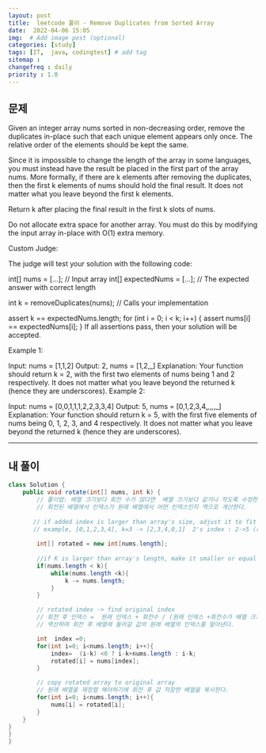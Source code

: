 ```yaml
---
layout: post
title:  leetcode 풀이 - Remove Duplicates from Sorted Array
date:  2022-04-06 15:05
img:  # Add image post (optional)
categories: [study]
tags: [IT,  java, codingtest] # add tag
sitemap :
changefreq : daily
priority : 1.0
---
```


## 문제

Given an integer array nums sorted in non-decreasing order, remove the duplicates in-place such that each unique element appears only once. The relative order of the elements should be kept the same.

Since it is impossible to change the length of the array in some languages, you must instead have the result be placed in the first part of the array nums. More formally, if there are k elements after removing the duplicates, then the first k elements of nums should hold the final result. It does not matter what you leave beyond the first k elements.

Return k after placing the final result in the first k slots of nums.

Do not allocate extra space for another array. You must do this by modifying the input array in-place with O(1) extra memory.

Custom Judge:

The judge will test your solution with the following code:

int[] nums = [...]; // Input array
int[] expectedNums = [...]; // The expected answer with correct length

int k = removeDuplicates(nums); // Calls your implementation

assert k == expectedNums.length;
for (int i = 0; i < k; i++) {
    assert nums[i] == expectedNums[i];
}
If all assertions pass, then your solution will be accepted.

 

Example 1:

Input: nums = [1,1,2]
Output: 2, nums = [1,2,_]
Explanation: Your function should return k = 2, with the first two elements of nums being 1 and 2 respectively.
It does not matter what you leave beyond the returned k (hence they are underscores).
Example 2:

Input: nums = [0,0,1,1,1,2,2,3,3,4]
Output: 5, nums = [0,1,2,3,4,_,_,_,_,_]
Explanation: Your function should return k = 5, with the first five elements of nums being 0, 1, 2, 3, and 4 respectively.
It does not matter what you leave beyond the returned k (hence they are underscores).

---
## 내 풀이

~~~java
class Solution {
    public void rotate(int[] nums, int k) {
        // 풀이법: 배열 크기보다 회전 수가 많다면  배열 크기보다 같거나 작도록 수정한다. (한 바퀴 돌아서 반영되지 않기에)
        // 회전된 배열에서 인덱스가 원래 배열에서 어떤 인덱스인지 역으로 계산한다. 
   
       // if added index is larger than array's size, adjust it to fit it. 
       // example, [0,1,2,3,4], k=3 -> [2,3,4,0,1]  2's index : 2->5 (rotate k times)-> 5-5(array's length) =0 
       
        int[] rotated = new int[nums.length];
        
        //if K is larger than array's length, make it smaller or equal to array's length
        if(nums.length < k){
            while(nums.length <k){
                k -= nums.length; 
            }
        }

        // rotated index -> find original index 
        // 회전 후 인덱스 =  원래 인덱스 + 회전수 / (원래 인덱스 +회전수가 배열 크기보다 크다면) 원래 인덱스 + 회전수  - 배열 길이 
        // 역산하여 회전 후 배열에 들어갈 값의 원래 배열의 인덱스를 알아낸다. 

        int  index =0;
        for(int i=0; i<nums.length; i++){
            index=  (i-k) <0 ? i-k+nums.length : i-k;
            rotated[i] = nums[index];
        }

        // copy rotated array to original array 
        // 원래 배열을 재정렬 해야하기에 회전 후 값 저장한 배열을 복사한다. 
        for(int i=0; i<nums.length; i++){
            nums[i] = rotated[i];
        }
    }
}
}
}

~~~
